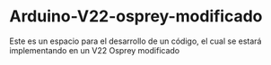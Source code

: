 # Arduino-V22-osprey-modificado
Este es un espacio para el desarrollo de un código, el cual se estará implementando en un V22 Osprey modificado
